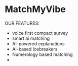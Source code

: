 # **MatchMyVibe**

 OUR FEATURES:
- voice first compact survey
- smart ai matching
- AI-powered explanations
- AI-based Icebreakers
- Numerology based matching
- 
